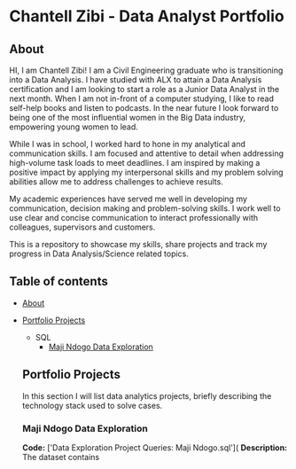 # Chantell Zibi - Data Analyst Portfolio

## About
HI, I am Chantell Zibi! I am a Civil Engineering graduate who is transitioning into a Data Analysis. I have studied with ALX to attain a Data Analysis certification and I am looking to start a role as a Junior Data Analyst in the next month. When I am not in-front of a computer studying, I like to read self-help books and listen to podcasts. In the near future I look forward to being one of the most influential women in the Big Data industry, empowering young women to lead.

While I was in school, I worked hard to hone in my analytical and communication skills. I am focused and attentive to detail when addressing high-volume task loads to meet deadlines. I am inspired by making a positive impact by applying my interpersonal skills and my problem solving abilities allow me to address challenges to achieve results.

My academic experiences have served me well in developing my communication, decision making and problem-solving skills. I work well to use clear and concise communication to interact professionally with colleagues, supervisors and customers.

This is a repository to showcase my skills, share projects and track my progress in Data Analysis/Science related topics.

## Table of contents
- [About](https://github.com/ChantellZibi/Data-Analysis-Portfolio/edit/main/README.md#about)
- [Portfolio Projects](https://github.com/ChantellZibi/Data-Analysis-Portfolio/edit/main/README.md#portfolio-projects)
    - SQL
        - [Maji Ndogo Data Exploration](https://github.com/ChantellZibi/Data-Analysis-Portfolio/edit/main/README.md#maji-ndogo-data-exploration)
 
  ## Portfolio Projects
  In this section I will list data analytics projects, briefly describing the technology stack used to solve cases.

  ### Maji Ndogo Data Exploration
  **Code:** ['Data Exploration Project Queries: Maji Ndogo.sql'](
  **Description:** The dataset contains 
